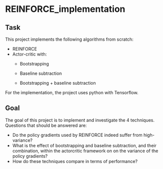 # REINFORCE_implementation

## Task 
This project implements the following algorithms from scratch:
- REINFORCE
- Actor-critic with:
  - Bootstrapping

  - Baseline subtraction
  
  - Bootstrapping + baseline subtraction
  
  
For the implementation, the project uses python with Tensorflow.

## Goal
The goal of this project is to implement and investigate the 4 techniques. Questions that should be answered are:

- Do the policy gradients used by REINFORCE indeed suffer from high-variance?
- What is the effect of bootstrapping and baseline subtraction, and their combination, within the actorcritic
framework on on the variance of the policy gradients?
- How do these techniques compare in terms of performance?
